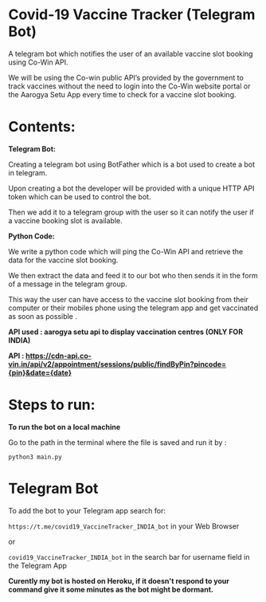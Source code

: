 # Covid-19 Vaccine Tracker (Telegram Bot)
A telegram bot which notifies the user of an available vaccine slot booking using Co-Win API.

We will be using the Co-win public API’s provided by the government to track vaccines without the need to login into the Co-Win website portal or the Aarogya Setu App every time to check for a vaccine slot booking.

# Contents:

**Telegram Bot:**

Creating a telegram bot using BotFather which is a bot used to create a bot in telegram.

Upon creating a bot the developer will be provided with a unique HTTP API token which can be used to control the bot.

Then we add it to a telegram group with the user so it can notify the user if a vaccine booking slot is available.


**Python Code:**

We write a python code which will ping the Co-Win API and retrieve the data for the vaccine slot booking.

We then extract the data and feed it to our bot who then sends it in the form of a message in the telegram group.


This way the user can have access to the vaccine slot booking from their computer or their mobiles phone using the telegram app and get vaccinated as soon as possible .



**API used : aarogya setu api to display vaccination centres (ONLY FOR INDIA)**

**API : https://cdn-api.co-vin.in/api/v2/appointment/sessions/public/findByPin?pincode={pin}&date={date}**

# Steps to run:
**To run the bot on a local machine**

Go to the path in the terminal where the file is saved and run it by :

```
python3 main.py
```

# Telegram Bot
To add the bot to your Telegram app search for:

`https://t.me/covid19_VaccineTracker_INDIA_bot` in your Web Browser

or 

 `covid19_VaccineTracker_INDIA_bot` in the search bar for username field in the Telegram App

**Curently my bot is hosted on Heroku, if it doesn't respond to your command give it some minutes as the bot might be dormant.**

